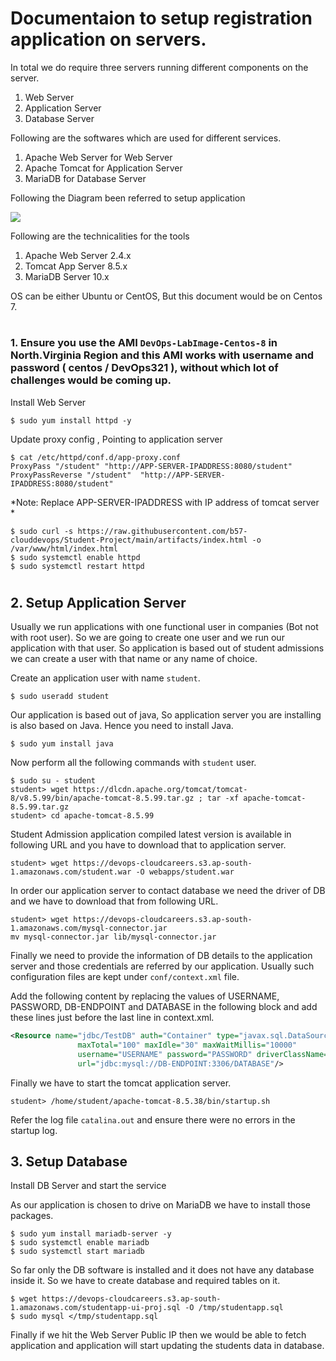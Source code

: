 # Documentaion to setup registration application on servers.

In total we do require three servers running different components on the server.

1. Web Server 
2. Application Server 
3. Database Server 


Following are the softwares which are used for different services.

1. Apache Web Server for Web Server 
2. Apache Tomcat for Application Server 
3. MariaDB for Database Server 

Following the Diagram been referred to setup application

![](images/03.PNG)


Following are the technicalities for the tools 

1. Apache Web Server 2.4.x 
2. Tomcat App Server 8.5.x 
3. MariaDB Server 10.x

OS can be either Ubuntu or CentOS, But this document would be on Centos 7.

#

### 1. Ensure you use the AMI `DevOps-LabImage-Centos-8` in North.Virginia Region and this AMI works with username and password ( centos / DevOps321 ), without which lot of challenges would be coming up.

Install Web Server 

```shell 
$ sudo yum install httpd -y
```

Update proxy config , Pointing to application server 

```shell 
$ cat /etc/httpd/conf.d/app-proxy.conf 
ProxyPass "/student" "http://APP-SERVER-IPADDRESS:8080/student"
ProxyPassReverse "/student"  "http://APP-SERVER-IPADDRESS:8080/student"
```

*Note: Replace APP-SERVER-IPADDRESS with IP address of tomcat server * 

```shell 
$ sudo curl -s https://raw.githubusercontent.com/b57-clouddevops/Student-Project/main/artifacts/index.html -o /var/www/html/index.html
$ sudo systemctl enable httpd 
$ sudo systemctl restart httpd 
```

#

## 2. Setup Application Server 

Usually we run applications with one functional user in companies (Bot not with root user). So we are going to create one user and we run our application with that user. So application is based out of student admissions we can create a user with that name or any name of choice. 

Create an application user with name `student`. 

```shell 
$ sudo useradd student 
```

Our application is based out of java, So application server you are installing is also based on Java. Hence you need to install Java. 

```shell 
$ sudo yum install java 
```

Now perform all the following commands with `student` user. 

```shell 
$ sudo su - student 
student> wget https://dlcdn.apache.org/tomcat/tomcat-8/v8.5.99/bin/apache-tomcat-8.5.99.tar.gz ; tar -xf apache-tomcat-8.5.99.tar.gz
student> cd apache-tomcat-8.5.99
```

Student Admission application compiled latest version is available in following URL and you have to download that to application server.

```shell
student> wget https://devops-cloudcareers.s3.ap-south-1.amazonaws.com/student.war -O webapps/student.war
```

In order our application server to contact database we need the driver of DB and we have to download that from following URL.

```shell
student> wget https://devops-cloudcareers.s3.ap-south-1.amazonaws.com/mysql-connector.jar
mv mysql-connector.jar lib/mysql-connector.jar
```

Finally we need to provide the information of DB details to the application server and those credentials are referred by our application.
Usually such configuration files are kept under `conf/context.xml` file.

Add the following content by replacing the values of USERNAME, PASSWORD, DB-ENDPOINT and DATABASE in the following block and add these lines just before the last line in context.xml.

```xml
<Resource name="jdbc/TestDB" auth="Container" type="javax.sql.DataSource"
               maxTotal="100" maxIdle="30" maxWaitMillis="10000"
               username="USERNAME" password="PASSWORD" driverClassName="com.mysql.jdbc.Driver"
               url="jdbc:mysql://DB-ENDPOINT:3306/DATABASE"/>
``` 

Finally we have to start the tomcat application server.

```shell 
student> /home/student/apache-tomcat-8.5.38/bin/startup.sh 
```

Refer the log file `catalina.out` and ensure there were no errors in the startup log. 

## 3. Setup Database 

Install DB Server and start the service 

As our application is chosen to drive on MariaDB we have to install those packages.

```shell
$ sudo yum install mariadb-server -y
$ sudo systemctl enable mariadb 
$ sudo systemctl start mariadb
```

So far only the DB software is installed and it does not have any database inside it. So we have to create database and required tables on it. 

```shell 
$ wget https://devops-cloudcareers.s3.ap-south-1.amazonaws.com/studentapp-ui-proj.sql -O /tmp/studentapp.sql 
$ sudo mysql </tmp/studentapp.sql

```

Finally if we hit the Web Server Public IP then we would be able to fetch application and application will start updating the students data in database. 
